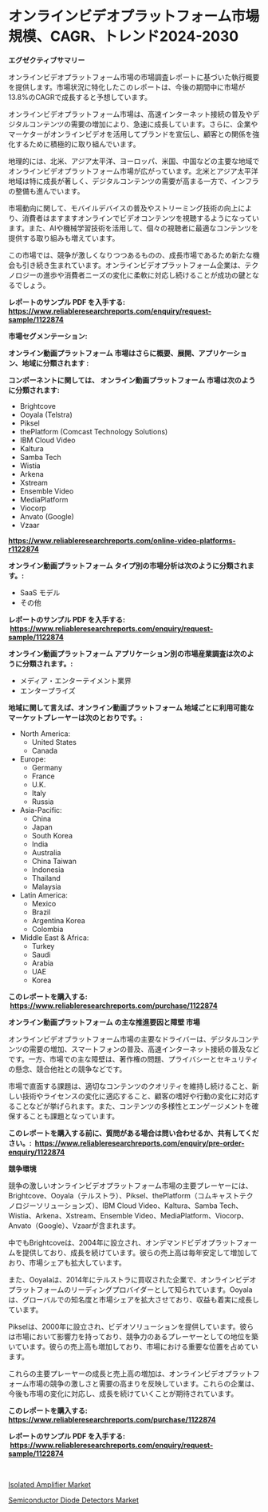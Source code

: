 <p><h1>オンラインビデオプラットフォーム市場規模、CAGR、トレンド2024-2030</h1></p><p><strong>エグゼクティブサマリー</strong></p>
<p><p>オンラインビデオプラットフォーム市場の市場調査レポートに基づいた執行概要を提供します。市場状況に特化したこのレポートは、今後の期間中に市場が13.8%のCAGRで成長すると予想しています。</p><p>オンラインビデオプラットフォーム市場は、高速インターネット接続の普及やデジタルコンテンツの需要の増加により、急速に成長しています。さらに、企業やマーケターがオンラインビデオを活用してブランドを宣伝し、顧客との関係を強化するために積極的に取り組んでいます。</p><p>地理的には、北米、アジア太平洋、ヨーロッパ、米国、中国などの主要な地域でオンラインビデオプラットフォーム市場が広がっています。北米とアジア太平洋地域は特に成長が著しく、デジタルコンテンツの需要が高まる一方で、インフラの整備も進んでいます。</p><p>市場動向に関して、モバイルデバイスの普及やストリーミング技術の向上により、消費者はますますオンラインでビデオコンテンツを視聴するようになっています。また、AIや機械学習技術を活用して、個々の視聴者に最適なコンテンツを提供する取り組みも増えています。</p><p>この市場では、競争が激しくなりつつあるものの、成長市場であるため新たな機会も引き続き生まれています。オンラインビデオプラットフォーム企業は、テクノロジーの進歩や消費者ニーズの変化に柔軟に対応し続けることが成功の鍵となるでしょう。</p></p>
<p><strong>レポートのサンプル PDF を入手する: <a href="https://www.reliableresearchreports.com/enquiry/request-sample/1122874">https://www.reliableresearchreports.com/enquiry/request-sample/1122874</a></strong></p>
<p><strong>市場セグメンテーション:</strong></p>
<p><strong> オンライン動画プラットフォーム 市場はさらに概要、展開、アプリケーション、地域に分類されます :</strong></p>
<p><strong>コンポーネントに関しては、 オンライン動画プラットフォーム 市場は次のように分類されます: &nbsp;</strong></p>
<p><ul><li>Brightcove</li><li>Ooyala (Telstra)</li><li>Piksel</li><li>thePlatform (Comcast Technology Solutions)</li><li>IBM Cloud Video</li><li>Kaltura</li><li>Samba Tech</li><li>Wistia</li><li>Arkena</li><li>Xstream</li><li>Ensemble Video</li><li>MediaPlatform</li><li>Viocorp</li><li>Anvato (Google)</li><li>Vzaar</li></ul></p>
<p><strong><a href="https://www.reliableresearchreports.com/online-video-platforms-r1122874">https://www.reliableresearchreports.com/online-video-platforms-r1122874</a></strong></p>
<p><strong> オンライン動画プラットフォーム タイプ別の市場分析は次のように分類されます。:</strong></p>
<p><ul><li>SaaS モデル</li><li>その他</li></ul></p>
<p><strong>レポートのサンプル PDF を入手する: &nbsp;<a href="https://www.reliableresearchreports.com/enquiry/request-sample/1122874">https://www.reliableresearchreports.com/enquiry/request-sample/1122874</a></strong></p>
<p><strong> オンライン動画プラットフォーム アプリケーション別の市場産業調査は次のように分類されます。:</strong></p>
<p><ul><li>メディア・エンターテイメント業界</li><li>エンタープライズ</li></ul></p>
<p><strong>地域に関して言えば、オンライン動画プラットフォーム 地域ごとに利用可能なマーケットプレーヤーは次のとおりです。:</strong></p>
<p><ul>
    <li>
        North America:
        <ul>
            <li>United States</li>
            <li>Canada</li>
        </ul>
    </li>
    <li>
        Europe:
        <ul>
            <li>Germany</li>
            <li>France</li>
            <li>U.K.</li>
            <li>Italy</li>
            <li>Russia</li>
        </ul>
    </li>
    <li>
        Asia-Pacific:
        <ul>
            <li>China</li>
            <li>Japan</li>
            <li>South Korea</li>
            <li>India</li>
            <li>Australia</li>
            <li>China Taiwan</li>
            <li>Indonesia</li>
            <li>Thailand</li>
            <li>Malaysia</li>
        </ul>
    </li>
    <li>
        Latin America:
        <ul>
            <li>Mexico</li>
            <li>Brazil</li>
            <li>Argentina Korea</li>
            <li>Colombia</li>
        </ul>
    </li>
    <li>
        Middle East & Africa:
        <ul>
            <li>Turkey</li>
            <li>Saudi</li>
            <li>Arabia</li>
            <li>UAE</li>
            <li>Korea</li>
        </ul>
    </li>
    </ul></p>
<p><strong>このレポートを購入する: &nbsp;<a href="https://www.reliableresearchreports.com/purchase/1122874">https://www.reliableresearchreports.com/purchase/1122874</a></strong></p>
<p><strong>オンライン動画プラットフォーム の主な推進要因と障壁 市場</strong></p>
<p><p>オンラインビデオプラットフォーム市場の主要なドライバーは、デジタルコンテンツの需要の増加、スマートフォンの普及、高速インターネット接続の普及などです。一方、市場での主な障壁は、著作権の問題、プライバシーとセキュリティの懸念、競合他社との競争などです。</p><p>市場で直面する課題は、適切なコンテンツのクオリティを維持し続けること、新しい技術やライセンスの変化に適応すること、顧客の嗜好や行動の変化に対応することなどが挙げられます。また、コンテンツの多様性とエンゲージメントを確保することも課題となっています。</p></p>
<p><strong>このレポートを購入する前に、質問がある場合は問い合わせるか、共有してください。:&nbsp; <a href="https://www.reliableresearchreports.com/enquiry/pre-order-enquiry/1122874">https://www.reliableresearchreports.com/enquiry/pre-order-enquiry/1122874</a></strong></p>
<p><strong>競争環境</strong></p>
<p><p>競争の激しいオンラインビデオプラットフォーム市場の主要プレーヤーには、Brightcove、Ooyala（テルストラ）、Piksel、thePlatform（コムキャストテクノロジーソリューションズ）、IBM Cloud Video、Kaltura、Samba Tech、Wistia、Arkena、Xstream、Ensemble Video、MediaPlatform、Viocorp、Anvato（Google）、Vzaarが含まれます。</p><p>中でもBrightcoveは、2004年に設立され、オンデマンドビデオプラットフォームを提供しており、成長を続けています。彼らの売上高は毎年安定して増加しており、市場シェアも拡大しています。</p><p>また、Ooyalaは、2014年にテルストラに買収された企業で、オンラインビデオプラットフォームのリーディングプロバイダーとして知られています。Ooyalaは、グローバルでの知名度と市場シェアを拡大させており、収益も着実に成長しています。</p><p>Pikselは、2000年に設立され、ビデオソリューションを提供しています。彼らは市場において影響力を持っており、競争力のあるプレーヤーとしての地位を築いています。彼らの売上高も増加しており、市場における重要な位置を占めています。</p><p>これらの主要プレーヤーの成長と売上高の増加は、オンラインビデオプラットフォーム市場の競争の激しさと需要の高まりを反映しています。これらの企業は、今後も市場の変化に対応し、成長を続けていくことが期待されています。</p></p>
<p><strong>このレポートを購入する: &nbsp; <a href="https://www.reliableresearchreports.com/purchase/1122874">https://www.reliableresearchreports.com/purchase/1122874</a></strong></p>
<p><strong>レポートのサンプル PDF を入手する: &nbsp;<a href="https://www.reliableresearchreports.com/enquiry/request-sample/1122874">https://www.reliableresearchreports.com/enquiry/request-sample/1122874</a></strong><strong></strong></p>
<p>&nbsp;</p>
<p><p><a href="https://forested-sushi-9b0.notion.site/Isolated-Amplifier-Market-Size-Market-Outlook-and-Market-Forecast-2024-to-2031-50f4e6dbab954d8dbc1558910c2dd65d">Isolated Amplifier Market</a></p><p><a href="https://summer-dogwood-3e9.notion.site/Semiconductor-Diode-Detectors-Market-Size-Market-Outlook-and-Market-Forecast-2024-to-2031-a94076c65944470f9b76da5761068385">Semiconductor Diode Detectors Market</a></p></p>